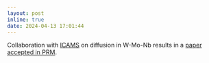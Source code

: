 ```yaml
---
layout: post
inline: true
date: 2024-04-13 17:01:44
---
```


Collaboration with [ICAMS](https://www.icams.de/institute/icams/members/members-detail/?detail=1652) on diffusion in W-Mo-Nb results in a [paper accepted in PRM](https://journals.aps.org/prmaterials/accepted/6407dZ2bC7a10b09b2ca5192ff805ba2ce61712b2).